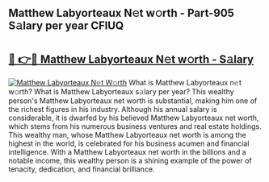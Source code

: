 ## Matthew Labyorteaux N𝚎t w𝚘rth - Part-905 S𝚊lary per year CFlUQ

# <h2><a href="http://gc50xv4.nevu.top/?p=Matthew+Labyorteaux">🔗 👉🔴 Matthew Labyorteaux N𝚎t w𝚘rth - S𝚊lary</a></h2>

[![Matthew Labyorteaux N𝚎t W𝚘rth](https://i.imgur.com/Oavwk0R.jpeg)](http://gc50xv4.nevu.top/?p=Matthew+Labyorteaux)
What is Matthew Labyorteaux n𝚎t w𝚘rth? What is Matthew Labyorteaux s𝚊lary per year?
This wealthy person's Matthew Labyorteaux net worth is substantial, making him one of the richest figures in his industry. Although his annual salary is considerable, it is dwarfed by his believed Matthew Labyorteaux net worth, which stems from his numerous business ventures and real estate holdings. This wealthy man, whose Matthew Labyorteaux net worth is among the highest in the world, is celebrated for his business acumen and financial intelligence. With a Matthew Labyorteaux net worth in the billions and a notable income, this wealthy person is a shining example of the power of tenacity, dedication, and financial brilliance.
